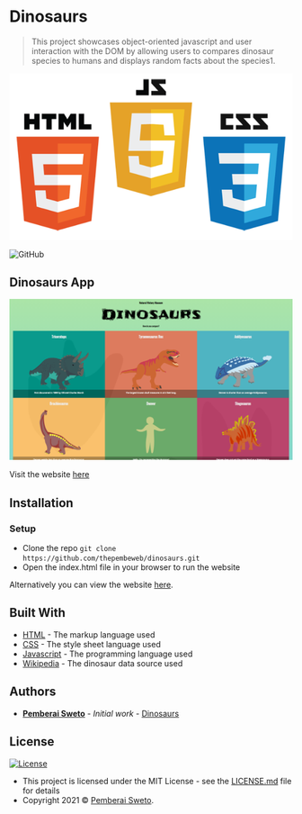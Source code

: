 ﻿# Dinosaurs

> This project showcases object-oriented javascript and user interaction with the DOM by allowing users to compares dinosaur species to humans and displays random facts about the species1.

![alt html, javascript and css logo](images/html-js-css-logo.png)

![GitHub](https://img.shields.io/github/license/mashape/apistatus.svg)

## Dinosaurs App

![Dinosaurs app screenshot](images/app-screenshot.png)

Visit the website [here](https://thepembeweb.github.io/dinosaurs/index.html)

## Installation

### Setup

* Clone the repo `git clone https://github.com/thepembeweb/dinosaurs.git`
* Open the index.html file in your browser to run the website

Alternatively you can view the website [here](https://thepembeweb.github.io/dinosaurs/index.html).

## Built With

* [HTML](https://en.wikipedia.org/wiki/HTML) - The markup language used
* [CSS](https://en.wikipedia.org/wiki/Cascading_Style_Sheets) - The style sheet language used
* [Javascript](https://en.wikipedia.org/wiki/JavaScript) - The programming language used
* [Wikipedia](https://www.wikipedia.org/) - The dinosaur data source used


## Authors

* **[Pemberai Sweto](https://github.com/thepembeweb)** - *Initial work* - [Dinosaurs](https://github.com/thepembeweb/dinosaurs)

## License

[![License](http://img.shields.io/:license-mit-green.svg?style=flat-square)](http://badges.mit-license.org)

- This project is licensed under the MIT License - see the [LICENSE.md](LICENSE.md) file for details
- Copyright 2021 © [Pemberai Sweto](https://github.com/thepembeweb).



